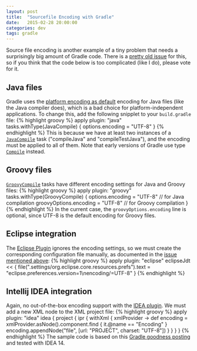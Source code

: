 ```yaml
---
layout: post
title:  "Sourcefile Encoding with Gradle"
date:   2015-02-28 20:00:00
categories: dev
tags: gradle
---
```

Source file encoding is another example of a tiny problem that needs a surprisingly big amount of Gradle code.
There is a [pretty old issue](https://issues.gradle.org/browse/GRADLE-1010) for this, so if you think that the code below is too complicated (like I do), please vote for it.

## Java files

Gradle uses the [platform encoding as default](http://gradle.org/docs/current/dsl/org.gradle.api.tasks.compile.CompileOptions.html#org.gradle.api.tasks.compile.CompileOptions:encoding) encoding for Java files (like the Java compiler does), which is a bad choice for platform-independent applications. To change this, add the following snipplet to your `build.gradle` file:
{% highlight groovy %}
apply plugin: "java"
tasks.withType(JavaCompile) {
  options.encoding = "UTF-8"
}
{% endhighlight %}
This is because we have at least two instances of a [`JavaCompile`](http://gradle.org/docs/current/javadoc/org/gradle/api/tasks/compile/JavaCompile.html) task ("compileJava" and "compileTestJava"), and the encoding must be applied to all of them.
Note that early versions of Gradle use type [`Compile`](https://gradle.org/docs/1.1/javadoc/org/gradle/api/tasks/compile/Compile.html) instead.

## Groovy files

[`GroovyCompile`](http://gradle.org/docs/current/javadoc/org/gradle/api/tasks/compile/GroovyCompile.html) tasks have different encoding settings for Java and Groovy files:
{% highlight groovy %}
apply plugin: "groovy"
tasks.withType(GroovyCompile) {
  options.encoding = "UTF-8" // for Java compilation
  groovyOptions.encoding = "UTF-8" // for Groovy compilation
}
{% endhighlight %}
In the current case, the `groovyOptions.encoding` line is optional, since UTF-8 is the default encoding for Groovy files.

## Eclipse integration

The [Eclipse Plugin](http://gradle.org/docs/current/userguide/eclipse_plugin.html) ignores the encoding settings, so we must create the corresponding configuration file manually, as documented in the [issue mentioned above](https://issues.gradle.org/browse/GRADLE-1010?focusedCommentId=15225&page=com.atlassian.jira.plugin.system.issuetabpanels:comment-tabpanel#comment-15225):
{% highlight groovy %}
apply plugin: "eclipse"
eclipseJdt << {
  file(".settings/org.eclipse.core.resources.prefs").text
      = "eclipse.preferences.version=1\nencoding/<project>=UTF-8"
}
{% endhighlight %}

## Intellij IDEA integration

Again, no out-of-the-box encoding support with the [IDEA plugin](http://gradle.org/docs/current/userguide/idea_plugin.html). We must add a new XML node to the XML project file:
{% highlight groovy %}
apply plugin: "idea"
idea {
  project {
    ipr {
      withXml { xmlProvider ->
        def encoding = xmlProvider.asNode().component.find { it.@name == "Encoding" }
        encoding.appendNode("file", [url: "PROJECT", charset: "UTF-8"])
      }
    }
  }
}
{% endhighlight %}
The sample code is based on this [Gradle goodness posting](http://mrhaki.blogspot.co.at/2012/09/gradle-goodness-customize-idea-project.html) and tested with IDEA 14.
